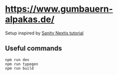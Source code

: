 # https://www.gumbauern-alpakas.de/

Setup inspired by [Sanity Nextjs tutorial](https://www.sanity.io/learn/course/content-driven-web-application-foundations)

## Useful commands

```
npm run dev
npm run typegen
npm run build
```